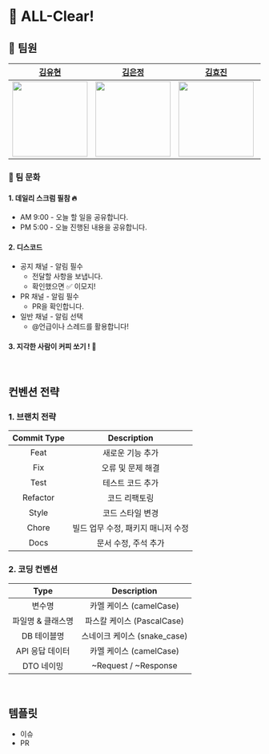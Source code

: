 # 💎 ALL-Clear!
## 👥 팀원
|           <a href="https://github.com/youhyeoneee">김유현</a>           |           <a href="https://github.com/rladmswjd119">김은정</a>           |           <a href="https://github.com/hyojin52">김효진</a>           |           <a href="https://github.com/bsjin1122">배서진</a>           |           <a href="https://github.com/ohyeryung">오예령</a>           |           <a href="https://github.com/ryuneng">유리빛나</a>           |
|:---------------------------------------------------------------------:|:---------------------------------------------------------------------:|:---------------------------------------------------------------------:|:---------------------------------------------------------------------:|:---------------------------------------------------------------------:|:---------------------------------------------------------------------:|
|<img src="https://avatars.githubusercontent.com/youhyeoneee" width="150px">|<img src="https://avatars.githubusercontent.com/fkznsha23" width="150px">|<img src="https://avatars.githubusercontent.com/hyojin52" width="150px">|<img src="https://avatars.githubusercontent.com/bsjin1122" width="150px">|<img src="https://avatars.githubusercontent.com/ohyeryung" width="150px">|<img src="https://avatars.githubusercontent.com/ryuneng" width="150px">|

### 🚩 팀 문화
#### 1. 데일리 스크럼 필참 🔥
- AM 9:00 - 오늘 할 일을 공유합니다.
- PM 5:00 - 오늘 진행된 내용을 공유합니다.
#### 2. 디스코드
- 공지 채널 - 알림 필수
  - 전달할 사항을 보냅니다.
  - 확인했으면 ✅ 이모지!
- PR 채널 - 알림 필수
  - PR을 확인합니다.
- 일반 채널 - 알림 선택
  - @언급이나 스레드를 활용합니다!
#### 3. 지각한 사람이 커피 쏘기 ! 🎉

<br>

##  컨벤션 전략
### 1. 브랜치 전략
| Commit Type | Description                      |
|:-----------:|:--------------------------------:|
| Feat        | 새로운 기능 추가                  |
| Fix         | 오류 및 문제 해결                 |
| Test        | 테스트 코드 추가                  |
| Refactor    | 코드 리팩토링                     |
| Style       | 코드 스타일 변경                  |
| Chore       | 빌드 업무 수정, 패키지 매니저 수정 |
| Docs        | 문서 수정, 주석 추가              |

### 2. 코딩 컨벤션
| Type            | Description                 |
|:---------------:|:---------------------------:|
| 변수명           | 카멜 케이스 (camelCase)     |
| 파일명 & 클래스명 | 파스칼 케이스 (PascalCase)  |
| DB 테이블명      | 스네이크 케이스 (snake_case) |
| API 응답 데이터  | 카멜 케이스 (camelCase)     |
| DTO 네이밍       | ~Request / ~Response       |

<br>

## 템플릿
- 이슈
- PR
